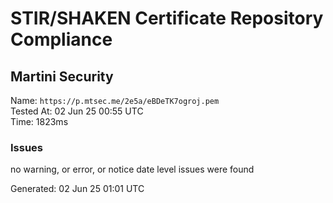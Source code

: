 # STIR/SHAKEN Certificate Repository Compliance

## Martini Security

Name: `https://p.mtsec.me/2e5a/eBDeTK7ogroj.pem`\
Tested At: 02 Jun 25 00:55 UTC\
Time: 1823ms

### Issues

no warning, or error, or notice date level issues were found

Generated: 02 Jun 25 01:01 UTC